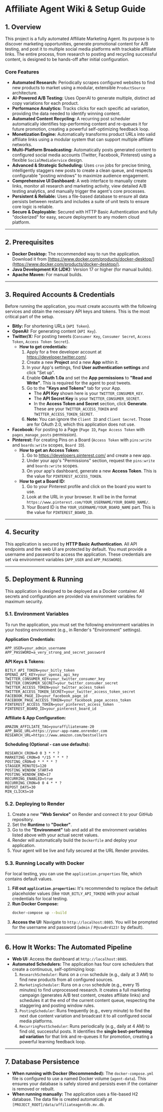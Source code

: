 # Affiliate Agent Wiki & Setup Guide

## 1. Overview

This project is a fully automated Affiliate Marketing Agent. Its purpose is to discover marketing opportunities, generate promotional content for A/B testing, and post it to multiple social media platforms with trackable affiliate links. The entire process, from research to posting and recycling successful content, is designed to be hands-off after initial configuration.

### Core Features

- **Automated Research:** Periodically scrapes configured websites to find new products to market using a modular, extensible `ProductSource` architecture.
- **AI-Powered A/B Testing:** Uses OpenAI to generate multiple, distinct ad copy variations for each product.
- **Performance Analytics:** Tracks clicks for each specific ad variation, providing the data needed to identify winning content.
- **Automated Content Recycling:** A recurring post scheduler automatically identifies top-performing content and re-queues it for future promotion, creating a powerful self-optimizing feedback loop.
- **Monetization Engine:** Automatically transforms product URLs into valid affiliate links using a modular system that can support multiple affiliate networks.
- **Multi-Platform Broadcasting:** Automatically posts generated content to configured social media accounts (Twitter, Facebook, Pinterest) using a flexible `SocialMediaService` design.
- **Advanced & Strategic Scheduling:** Uses `cron` jobs for precise timing, intelligently staggers new posts to create a clean queue, and respects configurable "posting windows" to maximize audience engagement.
- **Comprehensive UI Dashboard:** A web interface to manually create links, monitor all research and marketing activity, view detailed A/B testing analytics, and manually trigger the agent's core processes.
- **Persistent & Reliable:** Uses a file-based database to ensure all data persists between restarts and includes a suite of unit tests to ensure core logic is reliable.
- **Secure & Deployable:** Secured with HTTP Basic Authentication and fully "dockerized" for easy, secure deployment to any modern cloud platform.

---

## 2. Prerequisites

- **Docker Desktop:** The recommended way to run the application. Download it from [https://www.docker.com/products/docker-desktop/](https://www.docker.com/products/docker-desktop/).
- **Java Development Kit (JDK):** Version 17 or higher (for manual builds).
- **Apache Maven:** For manual builds.

---

## 3. Required Accounts & Credentials

Before running the application, you must create accounts with the following services and obtain the necessary API keys and tokens. This is the most critical part of the setup.

- **Bitly:** For shortening URLs (`API Token`).
- **OpenAI:** For generating content (`API Key`).
- **Twitter/X:** For posting tweets (`Consumer Key`, `Consumer Secret`, `Access Token`, `Access Token Secret`).
  - **How to get credentials:**
    1. Apply for a free developer account at https://developer.twitter.com/.
    2. Create a new **Project** and a new **App** within it.
    3. In your App's settings, find **User authentication settings** and click "Set up".
    4. Enable **OAuth 1.0a** and set the **App permissions** to **"Read and Write"**. This is required for the agent to post tweets.
    5. Go to the **"Keys and Tokens"** tab for your App.
       - The **API Key** shown here is your `TWITTER_CONSUMER_KEY`.
       - The **API Secret Key** is your `TWITTER_CONSUMER_SECRET`.
       - In the **Access Token and Secret** section, click **Generate**. These are your `TWITTER_ACCESS_TOKEN` and `TWITTER_ACCESS_TOKEN_SECRET`.
    6. **Note:** You can ignore the `Client ID` and `Client Secret`. Those are for OAuth 2.0, which this application does not use.
- **Facebook:** For posting to a Page (`Page ID`, `Page Access Token` with `pages_manage_posts` permission).
- **Pinterest:** For creating Pins on a Board (`Access Token` with `pins:write` and `boards:write` scopes, `Board ID`).
  - **How to get an Access Token:**
    1. Go to https://developers.pinterest.com/ and create a new app.
    2. Under your app's "Permissions" section, request the `pins:write` and `boards:write` scopes.
    3. On your app's dashboard, generate a new **Access Token**. This is the value for `PINTEREST_ACCESS_TOKEN`.
  - **How to get a Board ID:**
    1. Go to your Pinterest profile and click on the board you want to use.
    2. Look at the URL in your browser. It will be in the format `https://www.pinterest.com/YOUR_USERNAME/YOUR_BOARD_NAME/`.
    3. Your Board ID is the `YOUR_USERNAME/YOUR_BOARD_NAME` part. This is the value for `PINTEREST_BOARD_ID`.

---

## 4. Security

This application is secured by **HTTP Basic Authentication**. All API endpoints and the web UI are protected by default. You must provide a username and password to access the application. These credentials are set via environment variables (`APP_USER` and `APP_PASSWORD`).

---

## 5. Deployment & Running

This application is designed to be deployed as a Docker container. All secrets and configuration are provided via environment variables for maximum security.

### 5.1. Environment Variables

To run the application, you must set the following environment variables in your hosting environment (e.g., in Render's "Environment" settings).

**Application Credentials:**
```
APP_USER=your_admin_username
APP_PASSWORD=a_very_strong_and_secret_password
```

**API Keys & Tokens:**
```
BITLY_API_TOKEN=your_bitly_token
OPENAI_API_KEY=your_openai_api_key
TWITTER_CONSUMER_KEY=your_twitter_consumer_key
TWITTER_CONSUMER_SECRET=your_twitter_consumer_secret
TWITTER_ACCESS_TOKEN=your_twitter_access_token
TWITTER_ACCESS_TOKEN_SECRET=your_twitter_access_token_secret
FACEBOOK_PAGE_ID=your_facebook_page_id
FACEBOOK_PAGE_ACCESS_TOKEN=your_facebook_page_access_token
PINTEREST_ACCESS_TOKEN=your_pinterest_access_token
PINTEREST_BOARD_ID=your_pinterest_board_id
```

**Affiliate & App Configuration:**
```
AMAZON_AFFILIATE_TAG=youraffiliatename-20
APP_BASE_URL=https://your-app-name.onrender.com
RESEARCH_URL=https://www.amazon.com/bestsellers
```

**Scheduling (Optional - can use defaults):**
```
RESEARCH_CRON=0 0 3 * * ?
MARKETING_CRON=0 */15 * * * ?
POSTING_CRON=0 * * * * ?
STAGGER_MINUTES=120
POSTING_WINDOW_START=9
POSTING_WINDOW_END=17
RECURRING_ENABLED=true
RECURRING_CRON=0 0 4 * * ?
REPOST_DAYS=30
MIN_CLICKS=10
```

### 5.2. Deploying to Render

1.  Create a new **"Web Service"** on Render and connect it to your GitHub repository.
2.  Set the **Runtime** to **"Docker"**.
3.  Go to the **"Environment"** tab and add all the environment variables listed above with your actual secret values.
4.  Render will automatically build the `Dockerfile` and deploy your application.
5.  Your agent will be live and fully secured at the URL Render provides.

### 5.3. Running Locally with Docker

For local testing, you can use the `application.properties` file, which contains default values.

1.  **Fill out `application.properties`:** It's recommended to replace the default placeholder values (like `YOUR_BITLY_API_TOKEN`) with your actual credentials for local testing.
2.  **Run Docker Compose:**
    ```sh
    docker-compose up --build
    ```
3.  **Access the UI:** Navigate to `http://localhost:8085`. You will be prompted for the username and password (`admin` / `P@ssw0rd123!` by default).

---

## 6. How It Works: The Automated Pipeline

- **Web UI:** Access the dashboard at `http://localhost:8085`.
- **Automated Schedulers:** The application has four core schedulers that create a continuous, self-optimizing loop:
    1.  `ResearchScheduler`: Runs on a `cron` schedule (e.g., daily at 3 AM) to find new products from all configured sources.
    2.  `MarketingScheduler`: Runs on a `cron` schedule (e.g., every 15 minutes) to find unprocessed research. It creates a full marketing campaign (generates A/B test content, creates affiliate links) and schedules it at the end of the current content queue, respecting the staggering and posting window rules.
    3.  `PostingScheduler`: Runs frequently (e.g., every minute) to find the next due content variation and broadcast it to all configured social media platforms.
    4.  `RecurringPostScheduler`: Runs periodically (e.g., daily at 4 AM) to find old, successful posts. It identifies the **single best-performing ad variation** for that link and re-queues it for promotion, creating a powerful learning feedback loop.

---

## 7. Database Persistence

- **When running with Docker (Recommended):** The `docker-compose.yml` file is configured to use a named Docker volume (`agent-data`). This ensures your database is safely stored and persists even if the container is removed or rebuilt.
- **When running manually:** The application uses a file-based H2 database. The data file is created automatically at `[PROJECT_ROOT]/data/affiliateagentdb.mv.db`.
